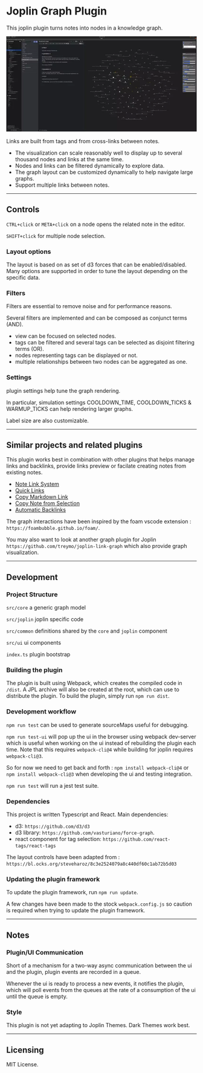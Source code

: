 # Joplin Graph Plugin

This joplin plugin turns notes into nodes in a knowledge graph.

![screenshot](screenshot.webp)


Links are built from tags and from cross-links between notes.

* The visualization can scale reasonably well to display up to several thousand nodes 
and links at the same time.
* Nodes and links can be filtered dynamically to explore data.
* The graph layout can be customized dynamically to help navigate large graphs.
* Support multiple links between notes.

***

## Controls

`CTRL+click` or `META+click` on a node opens the related note in the editor.

`SHIFT+click` for multiple node selection.


### Layout options

The layout is based on as set of d3 forces that can be enabled/disabled.
Many options are supported in order to tune the layout depending on the specific data.

### Filters

Filters are essential to remove noise and for performance reasons.

Several filters are implemented and can be composed as conjunct terms (AND).

* view can be focused on selected nodes.
* tags can be filtered and several tags can be selected as disjoint filtering terms (OR).
* nodes representing tags can be displayed or not.
* multiple relationships between two nodes can be aggregated as one.

### Settings

plugin settings help tune the graph rendering.

In particular, simulation settings COOLDOWN_TIME, COOLDOWN_TICKS & WARMUP_TICKS can help rendering larger graphs.

Label size are also customizable.

***

## Similar projects and related plugins

This plugin works best in combination with other plugins that helps manage links and backlinks, provide links preview
or facilate creating notes from existing notes.

* [Note Link System](https://discourse.joplinapp.org/t/plugin-note-link-system/21768)
* [Quick Links](https://discourse.joplinapp.org/t/quick-links-plugin/14214)
* [Copy Markdown Link](https://discourse.joplinapp.org/t/copy-markdown-link-to-active-note/1440)
* [Copy Note from Selection](https://discourse.joplinapp.org/t/create-note-from-highlighted-text/12511)
* [Automatic Backlinks](https://discourse.joplinapp.org/t/automatic-backlinks-with-manual-insert-option/13632)


The graph interactions have been inspired by the foam vscode extension : `https://foambubble.github.io/foam/`.

You may also want to look at another graph plugin for Joplin `https://github.com/treymo/joplin-link-graph` which
also provide graph visualization.

***

## Development

### Project Structure

`src/core` a generic graph model

`src/joplin` joplin specific code

`src/common` definitions shared by the `core` and `joplin` component

`src/ui` ui components

`index.ts` plugin bootstrap
  

### Building the plugin

The plugin is built using Webpack, which creates the compiled code in `/dist`. A JPL archive will also be created at the root, which can use to distribute the plugin.
To build the plugin, simply run `npm run dist`.

### Development workflow

`npm run test` can be used to generate sourceMaps useful for debugging.

`npm run test-ui` will pop up the ui in the browser using webpack dev-server which is useful when working on the ui instead of rebuilding the plugin each time.
Note that this requires `webpack-cli@4` while building for joplin requires `webpack-cli@3`.

So for now we need to get back and forth : `npm install webpack-cli@4` or `npm install webpack-cli@3` when developing the ui and testing integration.

`npm run test` will run a jest test suite.

### Dependencies

This project is written Typescript and React.
Main dependencies:

* d3: `https://github.com/d3/d3`
* d3 library: `https://github.com/vasturiano/force-graph`.
* react component for tag selection: `https://github.com/react-tags/react-tags`

The layout controls have been adapted from :
`https://bl.ocks.org/steveharoz/8c3e2524079a8c440df60c1ab72b5d03`


### Updating the plugin framework

To update the plugin framework, run `npm run update`.

A few changes have been made to the stock `webpack.config.js` so caution is required when trying to update the plugin framework.

***

## Notes

### Plugin/UI Communication

Short of a mechanism for a two-way async communication between the ui and the plugin,
plugin events are recorded in a queue.

Whenever the ui is ready to process a new events, it notifies the plugin, which will 
poll events from the queues at the rate of a consumption of the ui until the queue is empty.


### Style

This plugin is not yet adapting to Joplin Themes. Dark Themes work best.

***

## Licensing

MIT License.

